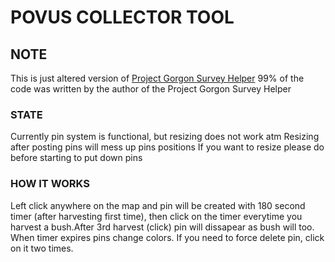 # POVUS COLLECTOR TOOL

## NOTE 

This is just altered version of [Project Gorgon Survey Helper](https://github.com/gchristopher/pg_survey_helper/)
99% of the code was written by the author of the Project Gorgon Survey Helper

### STATE

Currently pin system is functional, but resizing does not work atm
Resizing after posting pins will mess up pins positions
If you want to resize please do before starting to put down pins

### HOW IT WORKS

Left click anywhere on the map and pin will be created with 180 second timer (after harvesting first time), then click on the timer everytime you harvest a bush.After 3rd harvest (click) pin will dissapear as bush will too. 
When timer expires pins change colors.
If you need to force delete pin, click on it two times.